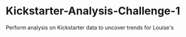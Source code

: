 # Kickstarter-Analysis-Challenge-1
Perform analysis on Kickstarter data to uncover trends for Louise's 
